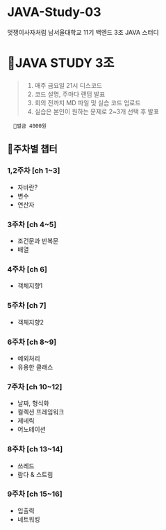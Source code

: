# JAVA-Study-03
멋쟁이사자처럼 남서울대학교 11기 백엔드 3조 JAVA 스터디
# 📖JAVA STUDY 3조
### 
> 1. 매주 금요일 21시 디스코드   
 > 2. 코드 설명, 주마다 랜덤 발표  
 > 3. 회의 전까지 MD 파일 및 실습 코드 업로드  
 > 4. 실습은 본인이 원하는 문제로 2~3개 선택 후 발표  
 
      💸벌금 4000원

## 📑주차별 챕터
 ### **1,2주차 [ch 1~3]** 
   - 자바란? 
   - 변수
   - 연산자  
   
 ### **3주차 [ch 4~5]**
   - 조건문과 반복문
   - 배열  
   
 ### **4주차 [ch 6]**
   - 객체지향1  
   
 ### **5주차 [ch 7]**
   - 객체지향2  
   
 ### **6주차 [ch 8~9]**
   - 예외처리  
   - 유용한 클래스  
   
 ### **7주차 [ch 10~12]**
   - 날짜, 형식화
   - 컬렉션 프레임워크
   - 제네릭
   - 어노테이션  
   
 ### **8주차 [ch 13~14]**
   - 쓰레드  
   - 람다 & 스트림  
   
 ### **9주차 [ch 15~16]**
   - 입출력  
   - 네트워킹  
   
